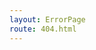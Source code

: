 ```yaml
---
layout: ErrorPage
route: 404.html
---
```

<!---
  Content here not used, see ``src/layouts/PageError``
  Please edit PageError layout instead.
-->

